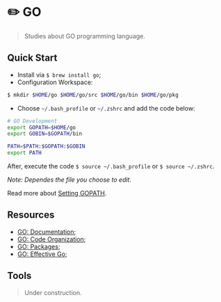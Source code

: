 # ✏️ GO

> Studies about GO programming language.

## Quick Start

- Install via `$ brew install go`;
- Configuration Workspace:
```bash
$ mkdir $HOME/go $HOME/go/src $HOME/go/bin $HOME/go/pkg
```

- Choose `~/.bash_profile` or `~/.zshrc` and add the code below:

```bash
# GO Development
export GOPATH=$HOME/go
export GOBIN=$GOPATH/bin

PATH=$PATH:$GOPATH:$GOBIN
export PATH
```

After, execute the code `$ source ~/.bash_profile` or `$ source ~/.zshrc`.

_Note: Dependes the file you choose to edit._

Read more about [Setting GOPATH](https://github.com/golang/go/wiki/SettingGOPATH).

## Resources

- [GO: Documentation](https://golang.org/doc/);
- [GO: Code Organization](https://golang.org/doc/code.html#Organization);
- [GO: Packages](https://golang.org/pkg/);
- [GO: Effective Go](https://golang.org/doc/effective_go.html);

## Tools

> Under construction.
